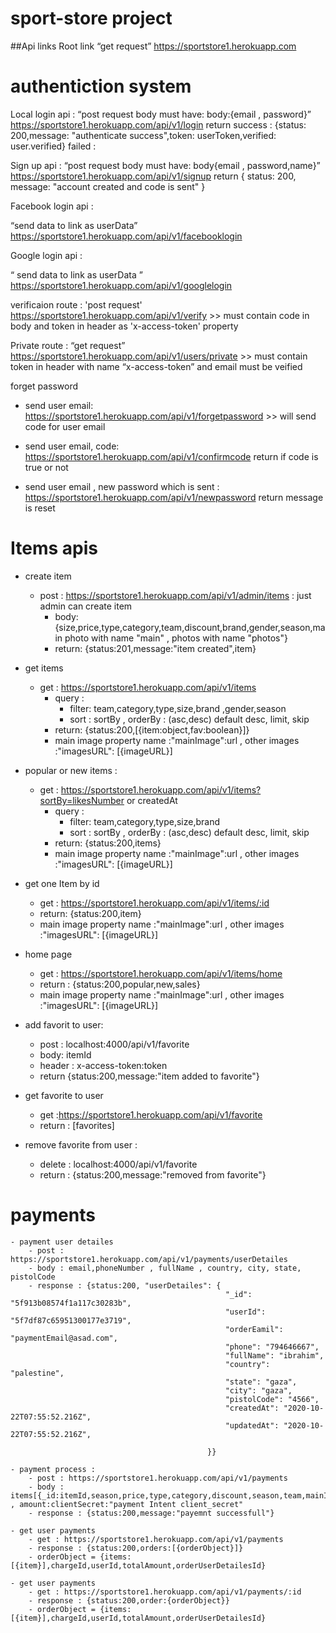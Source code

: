 # sport-store project

  
##Api links
Root link “get request” https://sportstore1.herokuapp.com

# authentiction system
Local login api : “post request body must have: body:{email , password}” https://sportstore1.herokuapp.com/api/v1/login 
return
success : {status: 200,message: "authenticate success",token: userToken,verified: user.verified}
failed :


Sign up api : “post request body must have: body{email , password,name}” https://sportstore1.herokuapp.com/api/v1/signup 
return
{ status: 200, message: "account created and code is sent" }

Facebook login api :

“send data to link as userData” https://sportstore1.herokuapp.com/api/v1/facebooklogin

Google login api :

“ send data to link as userData ” https://sportstore1.herokuapp.com/api/v1/googlelogin

verificaion route : 'post request' https://sportstore1.herokuapp.com/api/v1/verify >> must contain code in body and token in header as 'x-access-token' property

Private route : “get request” https://sportstore1.herokuapp.com/api/v1/users/private >> must contain token in header with name “x-access-token” and email must be veified

forget password

- send user email: https://sportstore1.herokuapp.com/api/v1/forgetpassword >> will send code for user email

- send user email, code: https://sportstore1.herokuapp.com/api/v1/confirmcode return if code is true or not

- send user email , new password which is sent : https://sportstore1.herokuapp.com/api/v1/newpassword return message is reset



# Items apis 

- create item 
    - post : https://sportstore1.herokuapp.com/api/v1/admin/items : just admin can create item
        - body: {size,price,type,category,team,discount,brand,gender,season,main photo with name "main"  , photos with name "photos"}
        - return: {status:201,message:"item created",item}
- get items 
    - get : https://sportstore1.herokuapp.com/api/v1/items
        - query :  
            - filter:  team,category,type,size,brand ,gender,season
            - sort : sortBy , orderBy : (asc,desc) default desc, limit, skip
        - return: {status:200,[{item:object,fav:boolean}]}  
        - main image property  name :"mainImage":url  , other images :"imagesURL": [{imageURL}]

- popular or new items : 
    - get : https://sportstore1.herokuapp.com/api/v1/items?sortBy=likesNumber or createdAt
        - query :  
            - filter:  team,category,type,size,brand 
            - sort : sortBy , orderBy : (asc,desc) default desc, limit, skip
        - return: {status:200,items}  
        - main image property  name :"mainImage":url  , other images :"imagesURL": [{imageURL}]  
- get one Item  by id
    - get :  https://sportstore1.herokuapp.com/api/v1/items/:id
    - return:  {status:200,item}  
    - main image property  name :"mainImage":url  , other images :"imagesURL": [{imageURL}]
- home page
    - get :   https://sportstore1.herokuapp.com/api/v1/items/home
    - return : {status:200,popular,new,sales}  
    - main image property  name :"mainImage":url  , other images :"imagesURL": [{imageURL}]
- add favorit to user: 
    - post : localhost:4000/api/v1/favorite 
    - body: itemId
    - header : x-access-token:token
    - return {status:200,message:"item added to favorite"}
- get favorite to user 
    - get :https://sportstore1.herokuapp.com/api/v1/favorite 
    - return : [favorites]
- remove favorite from user : 
    - delete : localhost:4000/api/v1/favorite 
    - return : {status:200,message:"removed from favorite"}    


# payments      

    - payment user detailes 
        - post : https://sportstore1.herokuapp.com/api/v1/payments/userDetailes 
        - body : email,phoneNumber , fullName , country, city, state, pistolCode 
        - response : {status:200, "userDetailes": {
                                                    "_id": "5f913b08574f1a117c30283b",
                                                    "userId": "5f7df87c65951300177e3719",
                                                    "orderEamil": "paymentEmail@asad.com",
                                                    "phone": "794646667",
                                                    "fullName": "ibrahim",
                                                    "country": "palestine",
                                                    "state": "gaza",
                                                    "city": "gaza",
                                                    "pistolCode": "4566",
                                                    "createdAt": "2020-10-22T07:55:52.216Z",
                                                    "updatedAt": "2020-10-22T07:55:52.216Z",
                                                
                                                }}

    - payment process : 
        - post : https://sportstore1.herokuapp.com/api/v1/payments
        - body : items[{_id:itemId,season,price,type,category,discount,season,team,mainImage,playerName,size,quantity:quantity}],userDetailesId , amount:clientSecret:"payment Intent client_secret"
        - response : {status:200,message:"payemnt successfull"}

    - get user payments 
        - get : https://sportstore1.herokuapp.com/api/v1/payments 
        - response : {status:200,orders:[{orderObject}]}
        - orderObject = {items:[{item}],chargeId,userId,totalAmount,orderUserDetailesId}

    - get user payments 
        - get : https://sportstore1.herokuapp.com/api/v1/payments/:id 
        - response : {status:200,order:{orderObject}}
        - orderObject = {items:[{item}],chargeId,userId,totalAmount,orderUserDetailesId}